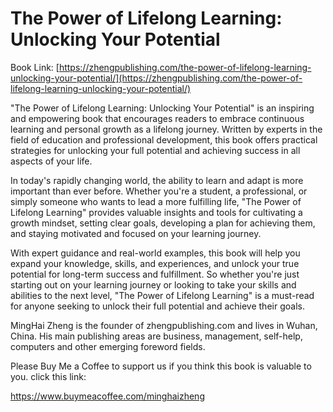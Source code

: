 # The Power of Lifelong Learning: Unlocking Your Potential

Book Link: [https://zhengpublishing.com/the-power-of-lifelong-learning-unlocking-your-potential/](https://zhengpublishing.com/the-power-of-lifelong-learning-unlocking-your-potential/)

"The Power of Lifelong Learning: Unlocking Your Potential" is an inspiring and empowering book that encourages readers to embrace continuous learning and personal growth as a lifelong journey. Written by experts in the field of education and professional development, this book offers practical strategies for unlocking your full potential and achieving success in all aspects of your life.

In today's rapidly changing world, the ability to learn and adapt is more important than ever before. Whether you're a student, a professional, or simply someone who wants to lead a more fulfilling life, "The Power of Lifelong Learning" provides valuable insights and tools for cultivating a growth mindset, setting clear goals, developing a plan for achieving them, and staying motivated and focused on your learning journey.

With expert guidance and real-world examples, this book will help you expand your knowledge, skills, and experiences, and unlock your true potential for long-term success and fulfillment. So whether you're just starting out on your learning journey or looking to take your skills and abilities to the next level, "The Power of Lifelong Learning" is a must-read for anyone seeking to unlock their full potential and achieve their goals.

MingHai Zheng is the founder of zhengpublishing.com and lives in Wuhan, China. His main publishing areas are business, management, self-help, computers and other emerging foreword fields.

Please Buy Me a Coffee to support us if you think this book is valuable to you. click this link:

https://www.buymeacoffee.com/minghaizheng
